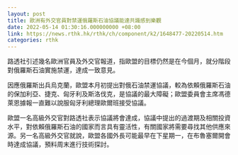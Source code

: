 ```yaml
---
layout: post
title: 歐洲有外交官員對禁運俄羅斯石油協議能達共識感到樂觀
date: 2022-05-14 01:30:16.000000000 +08:00
link: https://news.rthk.hk/rthk/ch/component/k2/1648477-20220514.htm
categories: rthk
---
```


路透社引述幾名歐洲官員及外交官報道，指歐盟的目標仍然是在今個月，就分階段對俄羅斯石油實施禁運，達成一致意見。

因應俄羅斯出兵烏克蘭，歐盟本月初提出對俄石油禁運協議，較為依賴俄羅斯石油的保加利亞、捷克、匈牙利及斯洛伐克，是協議的最大障礙；歐盟委員會主席馮德萊恩據報一直難以說服匈牙利總理歐爾班接受協議。

歐盟一名高級外交官對路透社表示協議將會達成，協議中提出的過渡期及相關投資水平，對依賴俄羅斯石油的國家而言具有靈活性，有關國家將需要尋找其他供應來源。另一名高級外交官就說，歐盟各國外長可能最早在下星期一，在布魯塞爾開會時達成協議，預料周末進行技術探討。
